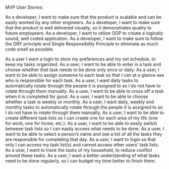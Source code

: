 MVP User Stories:

As a developer, I want to make sure that the product is scalable and can be easily worked by any other engineers.
As a developer, I want to make sure that the product is well delivered visually, so it demonstrates quality to future employeers.
As a developer, I want to utilize OOP to create a logically sound, well coded application.
As a developer, I want to make sure to follow the DRY principle and Single Responsibility Principle to eliminate as much code smell as possible.

As a user I want a login to store my preferences and my set schedule, to keep my tasks organized.
As a user, I want to be able to enter in a task and choose whether that task needs to be done only once or daily.
As a user, I want to be able to assign someone to each task so that I can at a glance see who is responsible for each task.
As a user, I want daily tasks to automatically rotate through the people it is assigned to so I do not have to rotate through them manually.
As a user, I want to be able to cross off a task when it is completed for good.
As a user, I want to be able to choose whether a task is weekly or monthly.
As a user, I want daily, weekly and monthly tasks to automatically rotate through the people it is assigned to so I do not have to rotate through them manually.
As a user, I want to be able to create different task lists so I can create one for each area of my life (one for work, one for home, etc.).
As a user, I want to be able to easily switch between task lists so I can easily access what needs to be done.
As a user, I want to be able to select a person’s name and see a list of all the tasks they are responsible for completing that day.
As a user, I want to login so that only I can access my task list(s) and cannot access other users’ task lists.
As a user, I want to track the tasks of my household, to reduce conflict around these tasks.
As a user, I want a better understanding of what tasks need to be done regularly, so I can budget my time better to finish them.
